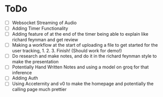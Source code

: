 # ToDo

- [ ] Websocket Streaming of Audio
- [ ] Adding Timer Functionality
- [ ] Adding feature of at the end of the timer being able to explain like richard feynman and get review
- [ ] Making a workflow at the start of uploading a file to get started for the user tracking, 1. 2. 3. Finish! (Should work for demo!)
- [ ] Do research and make notes, and do it in the richard feynman style to make the presentation
- [ ] Potentially Hand Written Notes and using a model on groq for that inference
- [ ] Adding Auth
- [ ] Using Acceternity and v0 to make the homepage and potentially the calling page much prettier
